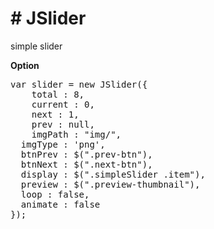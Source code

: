 <h1># JSlider</h1>
<p>simple slider</p>
<b>Option</b>
<pre>
var slider = new JSlider({
	total : 8,
	current : 0,
	next : 1,
	prev : null,
	imgPath : "img/",
  imgType : 'png',
  btnPrev : $(".prev-btn"),
  btnNext : $(".next-btn"),
  display : $(".simpleSlider .item"),
  preview : $(".preview-thumbnail"),
  loop : false,
  animate : false
});
</pre>
